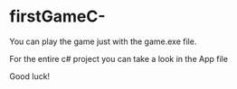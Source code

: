 # firstGameC-

You can play the game just with the game.exe file.

For the entire c# project you can take a look in the App file

Good luck!
